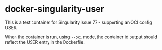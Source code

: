 # docker-singularity-user

This is a test container for Singularity issue 77 - supporting an OCI
config USER.

When the container is run, using `--oci` mode, the container id output
should reflect the USER entry in the Dockerfile.
